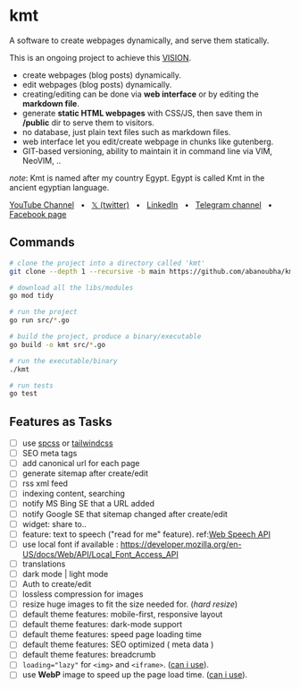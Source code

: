 # kmt

A software to create webpages dynamically, and serve them statically.

This is an ongoing project to achieve this [VISION](VISION.md).

- create webpages (blog posts) dynamically.
- edit webpages (blog posts) dynamically.
- creating/editing can be done via __web interface__ or by editing the __markdown file__.
- generate __static HTML webpages__ with CSS/JS, then save them in __/public__ dir to serve them to visitors.
- no database, just plain text files such as markdown files.
- web interface let you edit/create webpage in chunks like gutenberg.
- GIT-based versioning, ability to maintain it in command line via VIM, NeoVIM, ..

_note_: Kmt is named after my country Egypt. Egypt is called Kmt in the ancient egyptian language.

[YouTube Channel](https://www.youtube.com/@abanoubha)
&nbsp; • &nbsp;
[𝕏 (twitter)](https://twitter.com/abanoubha)
&nbsp; • &nbsp;
[LinkedIn](https://www.linkedin.com/in/abanoub-hanna)
&nbsp; • &nbsp;
[Telegram channel](https://t.me/softwarepharaoh)
&nbsp; • &nbsp;
[Facebook page](https://www.facebook.com/SoftwarePharaoh/)

## Commands

```sh
# clone the project into a directory called 'kmt'
git clone --depth 1 --recursive -b main https://github.com/abanoubha/kmt.git

# download all the libs/modules
go mod tidy

# run the project
go run src/*.go

# build the project, produce a binary/executable
go build -o kmt src/*.go

# run the executable/binary
./kmt

# run tests
go test
```

## Features as Tasks

- [ ] use [spcss](https://github.com/susam/spcss) or [tailwindcss](https://tailwindcss.com/)
- [ ] SEO meta tags
- [ ] add canonical url for each page
- [ ] generate sitemap after create/edit
- [ ] rss xml feed
- [ ] indexing content, searching
- [ ] notify MS Bing SE that a URL added
- [ ] notify Google SE that sitemap changed after create/edit
- [ ] widget: share to..
- [ ] feature: text to speech ("read for me" feature). ref:[Web Speech API](https://developer.mozilla.org/en-US/docs/Web/API/Web_Speech_API)
- [ ] use local font if available : <https://developer.mozilla.org/en-US/docs/Web/API/Local_Font_Access_API>
- [ ] translations
- [ ] dark mode | light mode
- [ ] Auth to create/edit
- [ ] lossless compression for images
- [ ] resize huge images to fit the size needed for. (_hard resize_)
- [ ] default theme features: mobile-first, responsive layout
- [ ] default theme features: dark-mode support
- [ ] default theme features: speed page loading time
- [ ] default theme features: SEO optimized ( meta data )
- [ ] default theme features: breadcrumb
- [ ] `loading="lazy"` for `<img>` and `<iframe>`. ([can i use](https://caniuse.com/#feat=loading-lazy-attr)).
- [ ] use __WebP__ image to speed up the page load time. ([can i use](https://caniuse.com/#feat=webp)).

